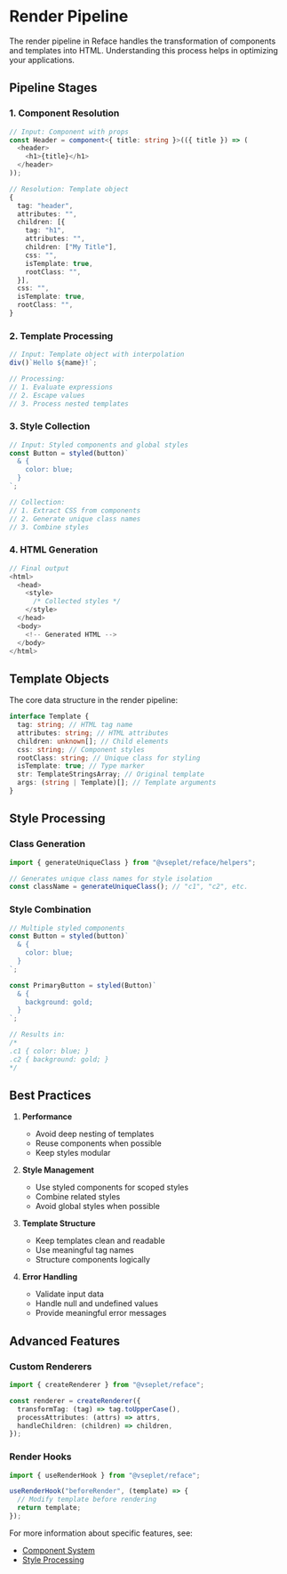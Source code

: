 # Render Pipeline

The render pipeline in Reface handles the transformation of components and templates into HTML. Understanding this process helps in optimizing your applications.

## Pipeline Stages

### 1. Component Resolution

```typescript
// Input: Component with props
const Header = component<{ title: string }>(({ title }) => (
  <header>
    <h1>{title}</h1>
  </header>
));

// Resolution: Template object
{
  tag: "header",
  attributes: "",
  children: [{
    tag: "h1",
    attributes: "",
    children: ["My Title"],
    css: "",
    isTemplate: true,
    rootClass: "",
  }],
  css: "",
  isTemplate: true,
  rootClass: "",
}
```

### 2. Template Processing

```typescript
// Input: Template object with interpolation
div()`Hello ${name}!`;

// Processing:
// 1. Evaluate expressions
// 2. Escape values
// 3. Process nested templates
```

### 3. Style Collection

```typescript
// Input: Styled components and global styles
const Button = styled(button)`
  & {
    color: blue;
  }
`;

// Collection:
// 1. Extract CSS from components
// 2. Generate unique class names
// 3. Combine styles
```

### 4. HTML Generation

```typescript
// Final output
<html>
  <head>
    <style>
      /* Collected styles */
    </style>
  </head>
  <body>
    <!-- Generated HTML -->
  </body>
</html>
```

## Template Objects

The core data structure in the render pipeline:

```typescript
interface Template {
  tag: string; // HTML tag name
  attributes: string; // HTML attributes
  children: unknown[]; // Child elements
  css: string; // Component styles
  rootClass: string; // Unique class for styling
  isTemplate: true; // Type marker
  str: TemplateStringsArray; // Original template
  args: (string | Template)[]; // Template arguments
}
```

## Style Processing

### Class Generation

```typescript
import { generateUniqueClass } from "@vseplet/reface/helpers";

// Generates unique class names for style isolation
const className = generateUniqueClass(); // "c1", "c2", etc.
```

### Style Combination

```typescript
// Multiple styled components
const Button = styled(button)`
  & {
    color: blue;
  }
`;

const PrimaryButton = styled(Button)`
  & {
    background: gold;
  }
`;

// Results in:
/*
.c1 { color: blue; }
.c2 { background: gold; }
*/
```

## Best Practices

1. **Performance**

   - Avoid deep nesting of templates
   - Reuse components when possible
   - Keep styles modular

2. **Style Management**

   - Use styled components for scoped styles
   - Combine related styles
   - Avoid global styles when possible

3. **Template Structure**

   - Keep templates clean and readable
   - Use meaningful tag names
   - Structure components logically

4. **Error Handling**
   - Validate input data
   - Handle null and undefined values
   - Provide meaningful error messages

## Advanced Features

### Custom Renderers

```typescript
import { createRenderer } from "@vseplet/reface";

const renderer = createRenderer({
  transformTag: (tag) => tag.toUpperCase(),
  processAttributes: (attrs) => attrs,
  handleChildren: (children) => children,
});
```

### Render Hooks

```typescript
import { useRenderHook } from "@vseplet/reface";

useRenderHook("beforeRender", (template) => {
  // Modify template before rendering
  return template;
});
```

For more information about specific features, see:

- [Component System](./components.md)
- [Style Processing](../styled/styles.md)
